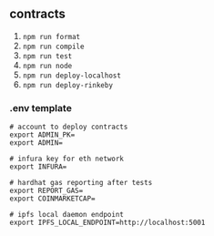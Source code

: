 ## contracts

1. `npm run format`
2. `npm run compile`
3. `npm run test`
4. `npm run node`
5. `npm run deploy-localhost`
6. `npm run deploy-rinkeby`

### .env template

```
# account to deploy contracts
export ADMIN_PK=
export ADMIN=

# infura key for eth network
export INFURA=

# hardhat gas reporting after tests
export REPORT_GAS=
export COINMARKETCAP=

# ipfs local daemon endpoint
export IPFS_LOCAL_ENDPOINT=http://localhost:5001

```
